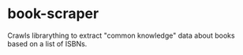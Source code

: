 book-scraper
============

Crawls librarything to extract "common knowledge" data about books based on a list of ISBNs.
